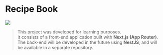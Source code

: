 # Recipe Book

<img src="http://img.shields.io/static/v1?label=STATUS&message=EM%20DESENVOLVIMENTO&color=GREEN&style=for-the-badge"/>

> This project was developed for learning purposes.  
It consists of a front-end application built with **Next.js (App Router)**.
The back-end will be developed in the future using **NestJS**, and will be available in a separate repository.